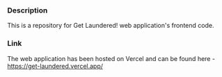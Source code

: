 ### Description

This is a repository for Get Laundered! web application's frontend code.

### Link
The web application has been hosted on Vercel and can be found here - https://get-laundered.vercel.app/
